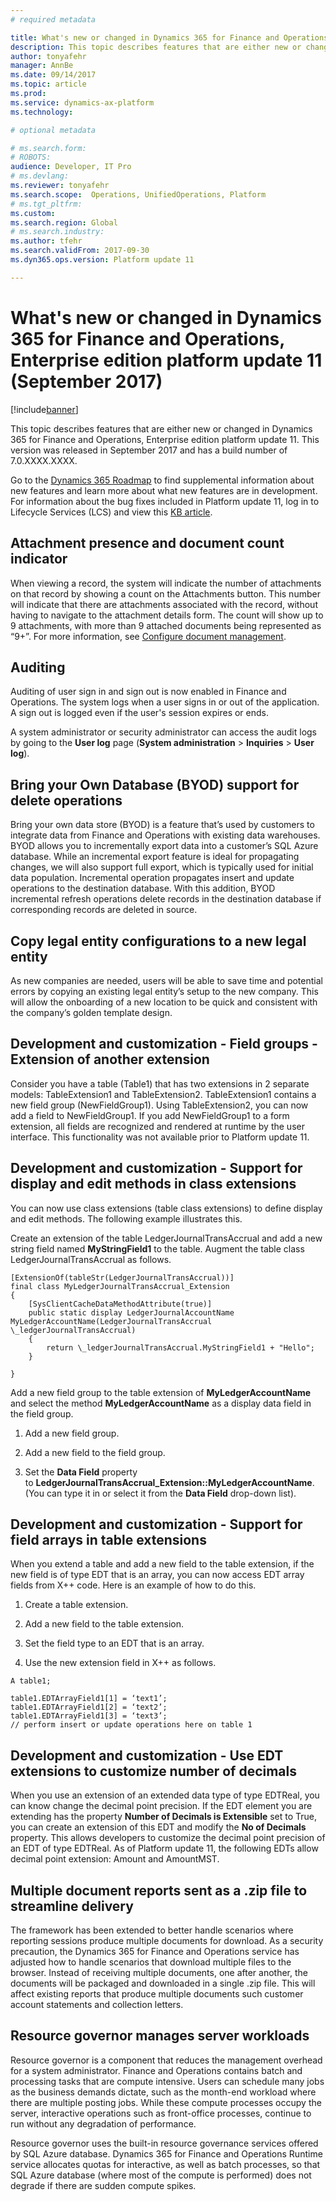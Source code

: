 ```yaml
---
# required metadata

title: What's new or changed in Dynamics 365 for Finance and Operations, Enterprise edition platform update 11 (September 2017)
description: This topic describes features that are either new or changed in Dynamics 365 for Finance and Operations, Enterprise edition platform update 11. This version was released in September 2017.
author: tonyafehr
manager: AnnBe
ms.date: 09/14/2017
ms.topic: article
ms.prod: 
ms.service: dynamics-ax-platform
ms.technology: 

# optional metadata

# ms.search.form: 
# ROBOTS: 
audience: Developer, IT Pro
# ms.devlang: 
ms.reviewer: tonyafehr
ms.search.scope:  Operations, UnifiedOperations, Platform
# ms.tgt_pltfrm: 
ms.custom: 
ms.search.region: Global
# ms.search.industry: 
ms.author: tfehr
ms.search.validFrom: 2017-09-30 
ms.dyn365.ops.version: Platform update 11 

---
```


# What's new or changed in Dynamics 365 for Finance and Operations, Enterprise edition platform update 11 (September 2017)

[!include[banner](../includes/banner.md)]

This topic describes features that are either new or changed in Dynamics 365 for Finance and Operations, Enterprise edition platform update 11. This version was released in September 2017 and has a build number of 7.0.XXXX.XXXX.

Go to the [Dynamics 365 Roadmap](https://roadmap.dynamics.com/) to find supplemental information about new features and learn more about what new features are in development. For information about the bug fixes included in Platform update 11, log in to Lifecycle Services (LCS) and view this [KB article](https://go.microsoft.com/fwlink/?linkid=856083).

## Attachment presence and document count indicator  
When viewing a record, the system will indicate the number of attachments on that record by showing a count on the Attachments button. This number will indicate that there are attachments associated with the record, without having to navigate to the attachment details form. The count will show up to 9 attachments, with more than 9 attached documents being represented as “9+”. For more information, see [Configure document management](/dynamics365/unified-operations/fin-and-ops/organization-administration/configure-document-management).

## Auditing
Auditing of user sign in and sign out is now enabled in Finance and Operations. The system logs when a user signs in or out of the application. A sign out is logged even if the user's session expires or ends.

A system administrator or security administrator can access the audit logs by going to the **User log** page (**System administration** > **Inquiries** > **User log**).

## Bring your Own Database (BYOD) support for delete operations

Bring your own data store (BYOD) is a feature that’s used by customers to
integrate data from Finance and Operations with existing data warehouses. BYOD
allows you to incrementally export data into a customer’s SQL Azure database.
While an incremental export feature is ideal for propagating changes, we will
also support full export, which is typically used for initial data population.
Incremental operation propagates insert and update operations to the destination
database. With this addition, BYOD incremental refresh operations delete records
in the destination database if corresponding records are deleted in source.

## Copy legal entity configurations to a new legal entity

As new companies are needed, users will be able to save time and potential
errors by copying an existing legal entity’s setup to the new company. This will
allow the onboarding of a new location to be quick and consistent with the
company’s golden template design.

## Development and customization - Field groups - Extension of another extension

Consider you have a table (Table1) that has two extensions in 2 separate models: TableExtension1 and TableExtension2. TableExtension1 contains a new field group (NewFieldGroup1). Using TableExtension2, you can now add a field to NewFieldGroup1. If you add NewFieldGroup1 to a form extension, all fields are recognized and rendered at runtime by the user interface. This functionality was not available prior to Platform update 11.

## Development and customization - Support for display and edit methods in class extensions

You can now use class extensions (table class extensions) to define display and edit methods. The following example illustrates this.

Create an extension of the table LedgerJournalTransAccrual and add a new string
field named **MyStringField1** to the table. Augment the table class
LedgerJournalTransAccrual as follows.

```
[ExtensionOf(tableStr(LedgerJournalTransAccrual))]  
final class MyLedgerJournalTransAccrual_Extension  
{  
    [SysClientCacheDataMethodAttribute(true)]  
    public static display LedgerJournalAccountName
MyLedgerAccountName(LedgerJournalTransAccrual \_ledgerJournalTransAccrual)  
    {  
        return \_ledgerJournalTransAccrual.MyStringField1 + "Hello";  
    }

}
```

Add a new field group to the table extension of **MyLedgerAccountName** and
select the method **MyLedgerAccountName** as a display data field in the field
group. 

1.  Add a new field group.

2.  Add a new field to the field group.

3.  Set the **Data Field** property
    to **LedgerJournalTransAccrual_Extension::MyLedgerAccountName**. (You can
    type it in or select it from the **Data Field** drop-down list).

## Development and customization - Support for field arrays in table extensions

When you extend a table and add a new field to the table extension, if the new
field is of type EDT that is an array, you can now access EDT array fields from
X++ code. Here is an example of how to do this.

1.  Create a table extension.

2.  Add a new field to the table extension.

3.  Set the field type to an EDT that is an array.

4.  Use the new extension field in X++ as follows.

```
A table1;

table1.EDTArrayField1[1] = ‘text1’;  
table1.EDTArrayField1[2] = ‘text2’;  
table1.EDTArrayField1[3] = ‘text3’;  
// perform insert or update operations here on table 1
```

## Development and customization - Use EDT extensions to customize number of decimals

When you use an extension of an extended data type of type EDTReal, you can know change the decimal point precision. If the EDT element you are extending has the property **Number of Decimals is Extensible** set to True, you can create an extension of this EDT and modify the **No of Decimals** property. This allows developers to customize the decimal point precision of an EDT of type EDTReal. As of Platform update 11, the following EDTs allow decimal point extension: Amount and AmountMST.

## Multiple document reports sent as a .zip file to streamline delivery

The framework has been extended to better handle scenarios where reporting
sessions produce multiple documents for download. As a security precaution, the
Dynamics 365 for Finance and Operations service has adjusted how to handle
scenarios that download multiple files to the browser. Instead of receiving
multiple documents, one after another, the documents will be packaged and
downloaded in a single .zip file. This will affect existing reports that produce
multiple documents such customer account statements and collection letters.

## Resource governor manages server workloads

Resource governor is a component that reduces the management overhead for a
system administrator. Finance and Operations contains batch and processing tasks
that are compute intensive. Users can schedule many jobs as the business demands
dictate, such as the month-end workload where there are multiple posting jobs.
While these compute processes occupy the server, interactive operations such as
front-office processes, continue to run without any degradation of performance.

Resource governor uses the built-in resource governance services offered by SQL
Azure database. Dynamics 365 for Finance and Operations Runtime service
allocates quotas for interactive, as well as batch processes, so that SQL Azure
database (where most of the compute is performed) does not degrade if there are
sudden compute spikes.
